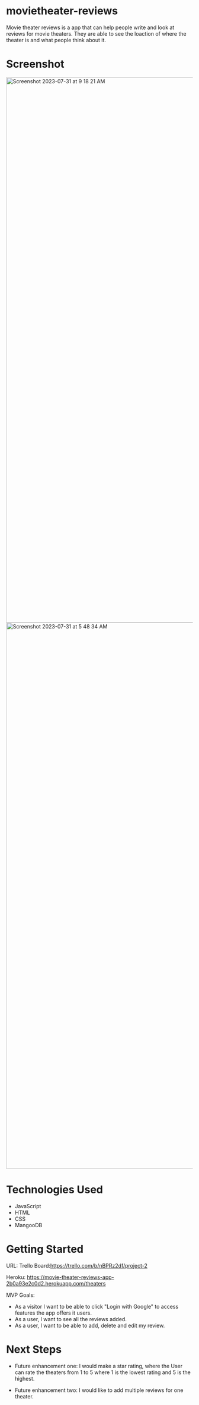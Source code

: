 # movietheater-reviews
Movie theater reviews is a app that can help people write and look at reviews for movie  theaters. They are able to see the loaction of where the theater is and what people think about it. 

# Screenshot



<img width="1467" alt="Screenshot 2023-07-31 at 9 18 21 AM" src="https://github.com/farihanayab/movie-theater-reviews/assets/134460266/b9cb8732-4c20-44de-90c6-e16635df2841">
<img width="1470" alt="Screenshot 2023-07-31 at 5 48 34 AM" src="https://github.com/farihanayab/movie-theater-reviews/assets/134460266/027e1eca-e8ad-4fd7-8e4d-9d905ea324f0">


# Technologies Used

- JavaScript
- HTML
- CSS
- MangooDB

# Getting Started
URL: 
Trello Board:https://trello.com/b/nBPRz2df/project-2


Heroku: https://movie-theater-reviews-app-2b0a93e2c0d2.herokuapp.com/theaters

MVP Goals:

- As a visitor I want to be able to click "Login with Google" to access features the app offers it users.
- As a user, I want to see all the reviews added.
- As a user, I want to be able to add, delete and edit my review.


# Next Steps

- Future enhancement one: I would make a star rating, where the User can rate the theaters from 1 to 5 where 1 is the lowest rating and 5 is the highest. 

- Future enhancement two: I would like to add multiple reviews for one theater.
